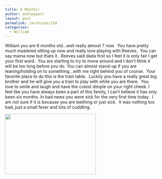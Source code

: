 ```yaml
---
title: 6 Months!
author: ashleyearl
layout: post
permalink: /archives/134
categories:
  - William
---
```

William you are 6 months old&#8230;well really almost 7 now.  You have pretty much mastered sitting up now and really love playing with Reeves.  You can say mama now but thats it.  Reeves said dada first so I feel it is only fair I get your first word.  You are starting to try to move around and I don&#8217;t think it will be too long before you do. You can almost stand-up if you are leaning/holding on to something&#8230;with me right behind you of course.  Your favorite place to do this is the train table.  Luckily you have a really great big brother and he will give you a train to play with while you are there.  You love to smile and laugh and have the cutest dimple on your right cheek. I feel like you have always been a part of this family, I can&#8217;t believe it has only been six months. In bad news you were sick for the very first time today.  I am not sure if it is because you are teething or just sick.  It was nothing too bad, just a small fever and lots of cuddling.

[<img class="aligncenter size-medium wp-image-135" title="DSC_0273" src="http://bobbyearl.com/ashley/wp-content/uploads/2011/07/DSC_0273-300x200.jpg" alt="" width="300" height="200" />][1]

 [1]: http://bobbyearl.com/ashley/wp-content/uploads/2011/07/DSC_0273.jpg